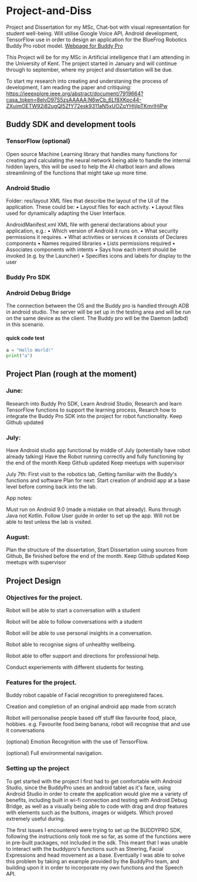 # Project-and-Diss
Project and Dissertation for my MSc, Chat-bot with visual representation for student well-being. Will utilise Google Voice API, Android development, TensorFlow use in order to design an application for the BlueFrog Robotics Buddy Pro robot model. 
[Webpage for Buddy Pro](https://www.bluefrogrobotics.com/robot/)

This Project will be for my MSc in Artificial intelligence that I am attending in the University of Kent. The project started in January and will continue through to september, where my project and dissertation will be due.

To start my research into creating and understaning the process of development, I am reading the paper and critiquing: https://ieeexplore.ieee.org/abstract/document/7919664?casa_token=8elvD97S5zsAAAAA:N6wCb_6Lf8XKpc44-ZXuimOETW92j82ugQI5ZfY72esk9311aN5xUOZqYHtjIpTKmrIHiPw

## Buddy SDK and development tools

### TensorFlow (optional)

Open source Machine Learning library that handles many functions for creating and calculating the neural network being able to handle the internal hidden layers, this will be used to help the AI chatbot learn and allows streamlining of the functions that might take up more time.

### Android Studio

Folder: res/layout
XML files that describe the
layout of the UI of the
application.
These could be:
• Layout files for each activity.
• Layout files used for
dynamically adapting the
User Interface.


AndroidManifest.xml
XML file with general
declarations about your
application, e.g.:
• Which version of Android it
runs on.
• What security permissions
it requires.
• What activities or services it
consists of
Declares components
• Names required libraries
• Lists permissions required
• Associates components with intents
• Says how each intent should be invoked (e.g. by
the Launcher)
• Specifies icons and labels for display to the user




### Buddy Pro SDK



### Android Debug Bridge

The connection between the OS and the Buddy pro is handled through ADB in android studio. The server will be set up in the testing area and will be run on the same device as the client. The Buddy pro will be the Daemon (adbd) in this scenario.

#### quick code test

```Python
a = "Hello World!"
print("a")
```


## Project Plan (rough at the moment)

### June:
Research into Buddy Pro SDK,
Learn Android Studio,
Research and learn TensorFlow functions to support the learning process,
Resarch how to integrate the Buddy Pro SDK into the project for robot functionality.
Keep Github updated

### July:
Have Android studio app functional by middle of July (potentially have robot already talking)
Have the Robot running correctly and fully functioning by the end of the month
Keep Github updated
Keep meetups with supervisor

July 7th:
First visit to the robotics lab,
Getting familiar with the Buddy's functions and software
Plan for next: Start creation of android app at a base level before coming back into the lab.

App notes:

Must run on Android 9.0 (made a mistake on that already).
Runs through Java not Kotlin.
Follow User guide in order to set up the app. 
Will not be able to test unless the lab is visited.

### August:
Plan the structure of the dissertation,
Start Dissertation using sources from Github,
Be finished before the end of the month.
Keep Github updated
Keep meetups with supervisor

## Project Design

### Objectives for the project.

Robot will be able to start a conversation with a student

Robot will be able to follow conversations with a student

Robot will be able to use personal insights in a conversation.

Robot able to recognise signs of unhealthy wellbeing.

Robot able to offer support and directions for professional help.

Conduct experiements with different students for testing.

### Features for the project.

Buddy robot capable of Facial recognition to preregistered faces.

Creation and completion of an original android app made from scratch

Robot will personalise people based off stuff like favourite food, place, hobbies. 
e.g. Favourite food being banana, robot will recognise that and use it conversations

(optional) Emotion Recognition with the use of TensorFlow.

(optional) Full environmental navigation.


### Setting up the project

To get started with the project I first had to get comfortable with Android Studio, since the BuddyPro uses an android tablet as it's face, using Android Studio in order to create the application would give me a variety of benefits, including built in wi-fi connection and testing with Android Debug Bridge, as well as a visually being able to code with drag and drop features with elements such as the buttons, images or widgets. Which proved extremely useful during.

The first issues I encountered were trying to set up the BUDDYPRO SDK, following the instructions only took me so far, as some of the functions were in pre-built packages, not included in the sdk. This meant that I was unable to interact with the buddypro's functions such as Steering, Facial Expressions and head movement as a base. Eventually I was able to solve this problem by taking an example provided by the BuddyPro team, and building upon it in order to incorporate my own functions and the Speech API.


